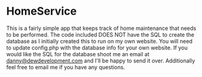 # HomeService
This is a fairly simple app that keeps track of home maintenance that needs to be performed. 
The code included DOES NOT have the SQL to create the database as I initially created this to run on my own website.
You will need to update config.php with the database info for your own website.
If you would like the SQL for the database shoot me an email at danny@dewdevelopment.com and I'll be happy to send it over.
Additionally feel free to email me if you have any questions.
